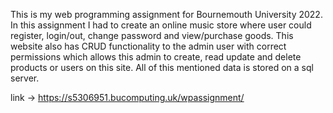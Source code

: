 This is my web programming assignment for Bournemouth University 2022. In this assignment I had to create an online music store where user could register, login/out, change password and view/purchase goods. This website also has CRUD functionality to the admin user with correct permissions which allows this admin to create, read update and delete products or users on this site. All of this mentioned data is stored on a sql server.
 
 link -> https://s5306951.bucomputing.uk/wpassignment/
